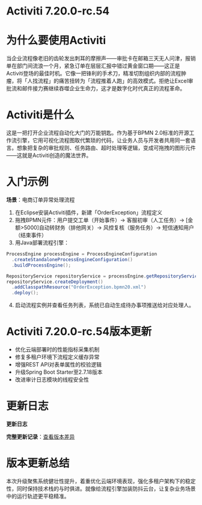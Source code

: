 # Activiti 7.20.0-rc.54
# 为什么要使用Activiti  
当企业流程像老旧的齿轮发出刺耳的摩擦声——审批卡在邮箱三天无人问津，报销单在部门间流浪一个月，紧急订单在层层汇报中错过黄金窗口期——这正是Activiti登场的最佳时机。它像一把锋利的手术刀，精准切割组织内部的流程肿瘤，将「人找流程」的痛苦扭转为「流程推着人跑」的高效模式。拒绝让Excel审批流和邮件接力赛继续吞噬企业生命力，这才是数字化时代真正的流程革命。

# Activiti是什么  
这是一把打开企业流程自动化大门的万能钥匙。作为基于BPMN 2.0标准的开源工作流引擎，它用可视化流程图取代繁琐的代码，让业务人员与开发者共用同一套语言。想象把复杂的审批规则、任务路由、超时处理等逻辑，变成可拖拽的图形元件——这就是Activiti创造的魔法世界。

# 入门示例  
**场景**：电商订单异常处理流程  
1. 在Eclipse安装Activiti插件，新建「OrderException」流程定义  
2. 拖拽BPMN元件：用户提交工单（开始事件）→ 客服初审（人工任务）→ [金额>5000]自动转财务（排他网关）→ 风控复核（服务任务）→ 短信通知用户（结束事件）  
3. 用Java部署流程引擎：
```java
ProcessEngine processEngine = ProcessEngineConfiguration
  .createStandaloneProcessEngineConfiguration()
  .buildProcessEngine();

RepositoryService repositoryService = processEngine.getRepositoryService();
repositoryService.createDeployment()
  .addClasspathResource("OrderException.bpmn20.xml")
  .deploy();
```
4. 启动流程实例并查看任务列表，系统已自动生成待办事项推送给对应处理人。

# Activiti 7.20.0-rc.54版本更新  
- 优化云端部署时的性能指标采集机制  
- 修复多租户环境下流程定义缓存异常  
- 增强REST API对表单属性的校验逻辑  
- 升级Spring Boot Starter至2.7.18版本  
- 改进审计日志模块的线程安全性

# 更新日志
**更新日志**  

**完整更新记录**：[查看版本差异](https://github.com/Activiti/Activiti/compare/7.20.0-rc.53...7.20.0-rc.54)

# 版本更新总结  
本次升级聚焦系统健壮性提升，着重优化云端环境表现，强化多租户架构下的稳定性，同时保持技术栈的与时俱进。就像给流程引擎加装防抖云台，让复杂业务场景中的运行轨迹更平稳精准。